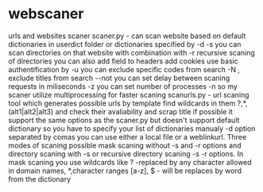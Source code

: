 # webscaner
urls and websites scaner 
scaner.py - can scan website based on default dictionaries in userdict folder or dictionaries specified by -d 
            -s you can scan directories on that website with combination with -r recursive scaning of directories
            you can also add field to headers add cookies use basic authentification by -u 
            you can exclude specific codes from search -N , exclude titles from search --not
            you can set delay between scaning requests in miliseconds -z
            you can set number of processes -n so my scaner utilize multiprocessing for faster scaning 
scanurls.py - url scaning tool which generates possible urls by template find wildcards in them ?,*,(alt1|alt2|alt3)
            and check their avaliability and scrap title if possible it support the same options as the scaner.py 
            but doesn't support default dictionary so you have to specify your list of dictionaries manualy -d option
            separated by comas you can use either a local file or a weblinkurl.
            Three modes of scaning possible mask scaning without -s and -r options and directory scaning with -s or 
            recursive directory scaning -s -r options. In mask scaning you use wildcards like 
            ? -replaced by any character allowed in domain names, *,character ranges [a-z],
            $ - will be replaces by word from the dictionary 
